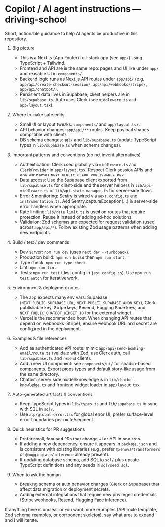 <!-- .github/copilot-instructions.md - guidance for AI coding agents -->
# Copilot / AI agent instructions — driving-school

Short, actionable guidance to help AI agents be productive in this repository.

1. Big picture
   - This is a Next.js (App Router) full-stack app (see `app/`) using TypeScript + Tailwind.
   - Frontend and API are in the same repo: pages and UI live under `app/` and reusable UI in `components/`.
   - Backend logic runs as Next.js API routes under `app/api/` (e.g. `app/api/create-checkout-session/`, `app/api/webhooks/stripe/`, `app/api/chatbot/`).
   - Persistent data lives in Supabase; client helpers are in `lib/supabase.ts`. Auth uses Clerk (see `middleware.ts` and `app/layout.tsx`).

2. Where to make safe edits
   - Small UI or layout tweaks: `components/` and `app/layout.tsx`.
   - API behavior changes: `app/api/**` routes. Keep payload shapes compatible with clients.
   - DB schema changes: `sql/` and `lib/supabase.ts` (update TypeScript types in `lib/supabase.ts` when schema changes).

3. Important patterns and conventions (do not invent alternatives)
   - Authentication: Clerk used globally via `middleware.ts` and `ClerkProvider` in `app/layout.tsx`. Respect Clerk session APIs and env var names `NEXT_PUBLIC_CLERK_PUBLISHABLE_KEY`.
   - Data access: Use the Supabase client exported from `lib/supabase.ts` for client-side and the server helpers in `lib/api-middleware.ts` or `lib/api-state-manager.ts` for server-side flows.
   - Error & monitoring: Sentry is wired via `next.config.ts` and `instrumentation.ts`. Add Sentry.captureException(...) in server-side error handlers when appropriate.
   - Rate limiting: `lib/rate-limit.ts` is used on routes that require protection. Reuse it instead of adding ad-hoc solutions.
   - Validation: Zod schemas are expected for request validation (used across `app/api/*`). Follow existing Zod usage patterns when adding new endpoints.

4. Build / test / dev commands
   - Dev server: `npm run dev` (uses `next dev --turbopack`).
   - Production build: `npm run build` then `npm run start`.
   - Type check: `npm run type-check`.
   - Lint: `npm run lint`.
   - Tests: `npm run test` (Jest config in `jest.config.js`). Use `npm run test:watch` for iterative work.

5. Environment & deployment notes
   - The app expects many env vars: Supabase (`NEXT_PUBLIC_SUPABASE_URL`, `NEXT_PUBLIC_SUPABASE_ANON_KEY`), Clerk publishable key, Stripe keys, Resend, Hugging Face keys, and `NEXT_PUBLIC_CHATBOT_WIDGET_ID` for the external widget.
   - Vercel is the recommended host. When changing API routes that depend on webhooks (Stripe), ensure webhook URL and secret are configured in the deployment.

6. Examples & file references
   - Add an authenticated API route: mimic `app/api/send-booking-email/route.ts` (validate with Zod, use Clerk auth, call `lib/supabase.ts` and `resend` client).
   - Add a new UI component: see `components/ui/` for shadcn-based components. Export props types and default story-like usage from the same directory.
   - Chatbot: server side model/knowledge is in `lib/chatbot-knowledge.ts` and frontend widget loader in `app/layout.tsx`.

7. Auto-generated artifacts & conventions
   - Keep TypeScript types in `lib/types.ts` and `lib/supabase.ts` in sync with SQL in `sql/`.
   - Use `app/global-error.tsx` for global error UI; prefer surface-level error boundaries per route/segment.

8. Quick heuristics for PR suggestions
   - Prefer small, focused PRs that change UI or API in one area.
   - If adding a new dependency, ensure it appears in `package.json` and is consistent with existing libraries (e.g., prefer `@xenova/transformers` or `@huggingface/inference` already present).
   - If updating database schema, add SQL to `sql/` plus update TypeScript definitions and any seeds in `sql/seed.sql`.

9. When to ask the human
   - Breaking schema or auth behavior changes (Clerk or Supabase) that affect data migration or deployment secrets.
   - Adding external integrations that require new privileged credentials (Stripe webhooks, Resend, Hugging Face inference).

If anything here is unclear or you want more examples (API route template, Zod schema examples, or component skeleton), say what area to expand and I will iterate.
